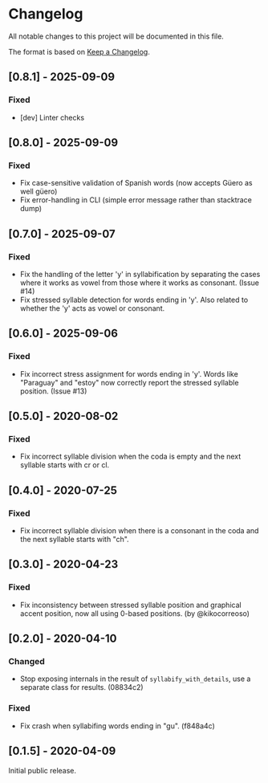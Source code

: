 # Changelog

All notable changes to this project will be documented in this file.

The format is based on [Keep a Changelog](https://keepachangelog.com/en/1.0.0/).

## [0.8.1] - 2025-09-09
### Fixed
- [dev] Linter checks

## [0.8.0] - 2025-09-09
### Fixed
- Fix case-sensitive validation of Spanish words (now accepts Güero as well güero)
- Fix error-handling in CLI (simple error message rather than stacktrace dump)

## [0.7.0] - 2025-09-07
### Fixed
- Fix the handling of the letter 'y' in syllabification by separating the cases
  where it works as vowel from those where it works as consonant. (Issue #14)
- Fix stressed syllable detection for words ending in 'y'. Also related to whether
  the 'y' acts as vowel or consonant.

## [0.6.0] - 2025-09-06
### Fixed
- Fix incorrect stress assignment for words ending in 'y'. Words like "Paraguay" and "estoy" now correctly report the stressed syllable position. (Issue #13)

## [0.5.0] - 2020-08-02
### Fixed
- Fix incorrect syllable division when the coda is empty and the next syllable starts with cr or cl.

## [0.4.0] - 2020-07-25
### Fixed
- Fix incorrect syllable division when there is a consonant in the coda and the next syllable starts with "ch".

## [0.3.0] - 2020-04-23
### Fixed
- Fix inconsistency between stressed syllable position and graphical accent position, now all using 0-based positions. (by @kikocorreoso)

## [0.2.0] - 2020-04-10
### Changed
- Stop exposing internals in the result of `syllabify_with_details`, use a separate class for results. (08834c2)

### Fixed
- Fix crash when syllabifing words ending in "gu". (f848a4c)

## [0.1.5] - 2020-04-09

Initial public release.
